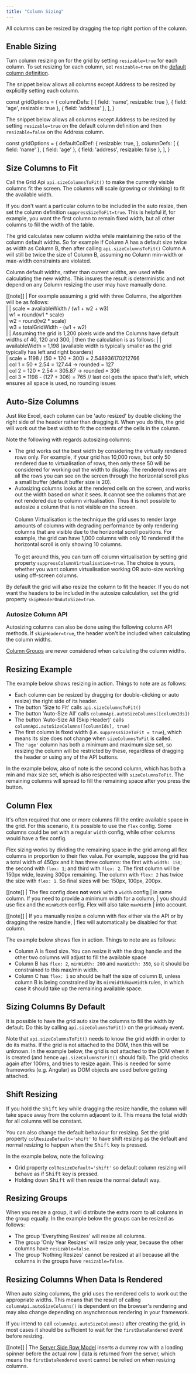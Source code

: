 ```yaml
---
title: "Column Sizing"
---
```


All columns can be resized by dragging the top right portion of the column.

## Enable Sizing

Turn column resizing on for the grid by setting `resizable=true` for each column. To set resizing for each column, set `resizable=true` on the [default column definition](/column-definitions/#default-column-definitions).

The snippet below allows all columns except Address to be resized by explicitly setting each column.

<snippet>
const gridOptions = {
    columnDefs: [
        { field: 'name', resizable: true },
        { field: 'age', resizable: true },
        { field: 'address' },
    ],
}
</snippet>

The snippet below allows all columns except Address to be resized by setting `resizable=true` on the default column definition and then `resizable=false` on the Address column.

<snippet>
const gridOptions = {
    defaultColDef: {
        resizable: true,
    },
    columnDefs: [
        { field: 'name' },
        { field: 'age' },
        { field: 'address', resizable: false },
    ],
}
</snippet>

## Size Columns to Fit

Call the Grid Api `api.sizeColumnsToFit()` to make the currently visible columns fit the screen. The columns will scale (growing or shrinking) to fit the available width.

<api-documentation source='grid-api/api.json' section='columns' names='["sizeColumnsToFit"]' ></api-documentation>


If you don't want a particular column to be included in the auto resize, then set the column definition `suppressSizeToFit=true`. This is helpful if, for example, you want the first column to remain fixed width, but all other columns to fill the width of the table.

The grid calculates new column widths while maintaining the ratio of the column default widths. So for example
if Column A has a default size twice as width as Column B, then after calling `api.sizeColumnsToFit()` Column A
will still be twice the size of Column B, assuming no Column min-width or max-width constraints are violated.

Column default widths, rather than current widths, are used while calculating the new widths. This insures
the result is deterministic and not depend on any Column resizing the user may have manually done.

[[note]]
| For example assuming a grid with three Columns, the algorithm will be as follows:<br/>
|
| scale = availableWidth / (w1 + w2 + w3)<br/>
| w1 = round(w1 * scale)<br/>
| w2 = round(w2 * scale)<br/>
| w3 = totalGridWidth - (w1 + w2)<br/>
|
| Assuming the grid is 1,200 pixels wide and the Columns have default widths of 40, 120 and 300,
| then the calculation is as follows:
|
| availableWidth = 1,198 (available width is typically smaller as the grid typically has left and right boarders)<br/>
| scale = 1198 / (50 + 120 + 300) = 2.548936170212766<br/>
| col 1 = 50 * 2.54 = 127.44 -> rounded = 127<br/>
| col 2 = 120 * 2.54 = 305.87 -> rounded = 306<br/>
| col 3 = 1198 - (127 + 306) = 765 // last col gets the space that's left, which ensures all space is used, no rounding issues<br/>

## Auto-Size Columns

Just like Excel, each column can be 'auto resized' by double clicking the right side of the header rather than dragging it. When you do this, the grid will work out the best width to fit the contents of the cells in the column.

Note the following with regards autosizing columns:

- The grid works out the best width by considering the virtually rendered rows only. For example, if your grid has 10,000 rows, but only 50 rendered due to virtualisation of rows, then only these 50 will be considered for working out the width to display. The rendered rows are all the rows you can see on the screen through the horizontal scroll plus a small buffer (default buffer size is 20).
- Autosizing columns looks at the rendered cells on the screen, and works out the width based on what it sees. It cannot see the columns that are not rendered due to column virtualisation. Thus it is not possible to autosize a column that is not visible on the screen.<br/><br/> Column Virtualisation is the technique the grid uses to render large amounts of columns with degrading performance by only rendering columns that are visible due to the horizontal scroll positions. For example, the grid can have 1,000 columns with only 10 rendered if the horizontal scroll is only showing 10 columns.<br/><br/>To get around this, you can turn off column virtualisation by setting grid property `suppressColumnVirtualisation=true`. The choice is yours, whether you want column virtualisation working OR auto-size working using off-screen columns.

By default the grid will also resize the column to fit the header. If you do not want the headers to be included in the autosize calculation, set the grid property `skipHeaderOnAutoSize=true`.

### Autosize Column API

Autosizing columns can also be done using the following column API methods. If `skipHeader=true`, the header won't be included when calculating the column widths.

[Column Groups](/column-groups/) are never considered when calculating the column widths.

<api-documentation source='column-api/api.json' section='Sizing' names='["autoSizeColumn", "autoSizeColumns", "autoSizeAllColumns"]'></api-documentation>

## Resizing Example

The example below shows resizing in action. Things to note are as follows:


- Each column can be resized by dragging (or double-clicking or auto resize) the right side of its header.
- The button 'Size to Fit' calls `api.sizeColumnsToFit()`
- The button 'Auto-Size All' calls `columnApi.autoSizeColumns([columnIds])`
- The button 'Auto-Size All (Skip Header)' calls `columnApi.autoSizeColumns([columnIds], true)`
- The first column is fixed width (i.e. `suppressSizeToFit = true`), which means its size does not change when `sizeColumnsToFit` is called.
- The `'age'` column has both a minimum and maximum size set, so resizing the column will be restricted by these, regardless of dragging the header or using any of the API buttons.

In the example below, also of note is the second column, which has both a min and max size set, which is also respected with `sizeColumnsToFit`. The remaining columns will spread to fill the remaining space after you press the button.

<grid-example title='Column Resizing' name='column-resizing' type='generated'></grid-example>

## Column Flex

It's often required that one or more columns fill the entire available space in the grid. For this scenario, it is possible to use the `flex` config. Some columns could be set with a regular `width` config, while other columns would have a flex config.

Flex sizing works by dividing the remaining space in the grid among all flex columns in proportion to their flex value. For example, suppose the grid has a total width of 450px and it has three columns: the first with `width: 150`; the second with `flex: 1`; and third with `flex: 2`. The first column will be 150px wide, leaving 300px remaining. The column with `flex: 2` has twice the size with `flex: 1`. So final sizes will be: 150px, 100px, 200px.

[[note]]
| The flex config does **not** work with a `width` config
| in same column. If you need to provide a minimum width for a column,
| you should use flex and the `minWidth` config. Flex will also take `maxWidth`
| into account.

[[note]]
| If you manually resize a column with flex either via the API or by dragging the resize handle,
| flex will automatically be disabled for that column.

The example below shows flex in action. Things to note are as follows:

- Column A is fixed size. You can resize it with the drag handle and the other two columns will adjust to fill the available space
- Column B has `flex: 2`, `minWidth: 200` and `maxWidth: 350`, so it should be constrained to this max/min width.
- Column C has `flex: 1` so should be half the size of column B, unless column B is being constrained by its `minWidth`/`maxWidth` rules, in which case it should take up the remaining available space.


<grid-example title='Column Flex' name='flex-columns' type='generated'></grid-example>

## Sizing Columns By Default

It is possible to have the grid auto size the columns to fill the width by default. Do this by calling `api.sizeColumnsToFit()` on the `gridReady` event.

Note that `api.sizeColumnsToFit()` needs to know the grid width in order to do its maths. If the grid is not attached to the DOM, then this will be unknown. In the example below, the grid is not attached to the DOM when it is created (and hence `api.sizeColumnsToFit()` should fail). The grid checks again after 100ms, and tries to resize again. This is needed for some frameworks (e.g. Angular) as DOM objects are used before getting attached.

<grid-example title='Default Resizing' name='default-resizing' type='generated'></grid-example>

## Shift Resizing

If you hold the <kbd>Shift</kbd> key while dragging the resize handle, the column will take space away from the column adjacent to it. This means the total width for all columns will be constant.

You can also change the default behaviour for resizing. Set the grid property `colResizeDefault='shift'` to have shift resizing as the default and normal resizing to happen when the <kbd>Shift</kbd> key is pressed.

In the example below, note the following:

- Grid property `colResizeDefault='shift'` so default column resizing will behave as if <kbd>Shift</kbd> key is pressed.
- Holding down <kbd>Shift</kbd> will then resize the normal default way.

<grid-example title='Shift Resizing' name='shift-resizing' type='generated'></grid-example>

## Resizing Groups

When you resize a group, it will distribute the extra room to all columns in the group equally. In the example below the groups can be resized as follows:

- The group 'Everything Resizes' will resize all columns.
- The group 'Only Year Resizes' will resize only year, because the other columns have `resizable=false`.
- The group 'Nothing Resizes' cannot be resized at all because all the columns in the groups have `resizable=false`.

<grid-example title='Resizing Groups' name='resizing-groups' type='generated'></grid-example>

## Resizing Columns When Data Is Rendered

When auto sizing columns, the grid uses the rendered cells to work out the appropriate widths. This means that the result 
of calling `columnApi.autoSizeColumns()` is dependent on the browser's rendering and may also change depending on 
asynchronous rendering in your framework.

If you intend to call `columnApi.autoSizeColumns()` after creating the grid, in most cases it should be sufficient to wait 
for the `firstDataRendered` event before resizing. 

[[note]]
| The [Server Side Row Model](/server-side-model/#top) inserts a dummy row with a loading spinner before the actual row
| data is returned from the server, which means the `firstDataRendered` event cannot be relied on when resizing columns.